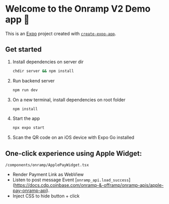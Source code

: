 # Welcome to the Onramp V2 Demo app 👋

This is an [Expo](https://expo.dev) project created with [`create-expo-app`](https://www.npmjs.com/package/create-expo-app).

## Get started

1. Install dependencies on server dir
   
   ```bash
   chdir server && npm install
   ```
   
2. Run backend server
   
   ```bash
   npm run dev
   ```
3. On a new terminal, install dependencies on root folder

   ```bash
   npm install
   ```

4. Start the app

   ```bash
   npx expo start
   ```

5. Scan the QR code on an iOS device with Expo Go installed


## One-click experience using Apple Widget:
`/components/onramp/ApplePayWidget.tsx`
* Render Payment Link as WebView
* Listen to post message Event [`onramp_api.load_success`] (https://docs.cdp.coinbase.com/onramp-&-offramp/onramp-apis/apple-pay-onramp-api).
* Inject CSS to hide button + click 
